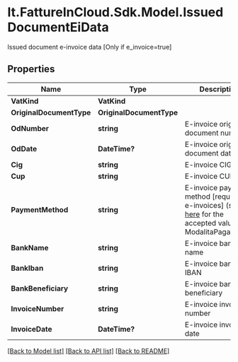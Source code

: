 # It.FattureInCloud.Sdk.Model.IssuedDocumentEiData
Issued document e-invoice data [Only if e_invoice=true]

## Properties

Name | Type | Description | Notes
------------ | ------------- | ------------- | -------------
**VatKind** | **VatKind** |  | [optional] 
**OriginalDocumentType** | **OriginalDocumentType** |  | [optional] 
**OdNumber** | **string** | E-invoice original document number | [optional] 
**OdDate** | **DateTime?** | E-invoice original document date | [optional] 
**Cig** | **string** | E-invoice CIG | [optional] 
**Cup** | **string** | E-invoice CUP | [optional] 
**PaymentMethod** | **string** | E-invoice payment method [required for e-invoices] (see [here](https://www.fatturapa.gov.it/export/documenti/fatturapa/v1.2.2/Rappresentazione_Tabellare_FattOrdinaria_V1.2.2.pdf) for the accepted values of ModalitaPagamento) | [optional] 
**BankName** | **string** | E-invoice bank name | [optional] 
**BankIban** | **string** | E-invoice bank IBAN | [optional] 
**BankBeneficiary** | **string** | E-invoice bank beneficiary | [optional] 
**InvoiceNumber** | **string** | E-invoice invoice number | [optional] 
**InvoiceDate** | **DateTime?** | E-invoice invoice date | [optional] 

[[Back to Model list]](../README.md#documentation-for-models) [[Back to API list]](../README.md#documentation-for-api-endpoints) [[Back to README]](../README.md)

